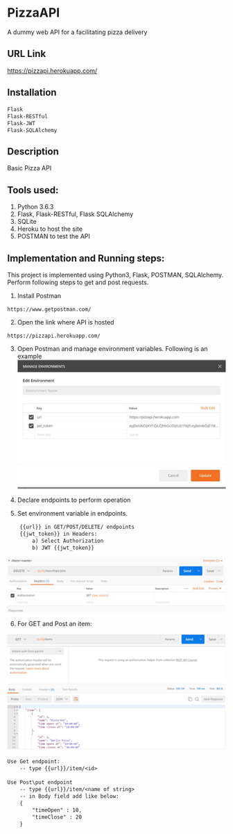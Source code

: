 # PizzaAPI
A dummy web API for a facilitating pizza delivery

## URL Link
https://pizzapi.herokuapp.com/

## Installation

```
Flask
Flask-RESTful
Flask-JWT
Flask-SQLAlchemy
```

## Description
Basic Pizza API

## Tools used:
1. Python 3.6.3
2. Flask, Flask-RESTful, Flask SQLAlchemy
3. SQLite
4. Heroku to host the site
5. POSTMAN to test the API

## Implementation and Running steps:
This project is implemented using Python3, Flask, POSTMAN, SQLAlchemy.
Perform following steps to get and post requests.
1. Install Postman
```
https://www.getpostman.com/
```
2. Open the link where API is hosted
```
https://pizzapi.herokuapp.com/
```
3. Open Postman and manage environment variables.
Following is an example
![env test](https://github.com/sumitis14/PizzaAPI/blob/master/set%20environment.JPG)

4. Declare endpoints to perform operation

5. Set environment variable in endpoints.
```
    {{url}} in GET/POST/DELETE/ endpoints
    {{jwt_token}} in Headers:
        a) Select Authorization
        b) JWT {{jwt_token}}
```
![set test](https://github.com/sumitis14/PizzaAPI/raw/master/set%20environment%202.JPG)

6. For GET and Post an item:

![get test](https://github.com/sumitis14/PizzaAPI/raw/master/GET.JPG)
```
Use Get endpoint:
    -- type {{url}}/item/<id>

Use Post\put endpoint
    -- type {{url}}/item/<name of string>
    -- in Body field add like below:
    {
	    "timeOpen" : 10,
	    "timeClose" : 20
    }
```
